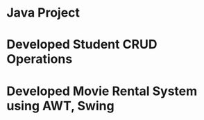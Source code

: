 # Java Project

# Developed Student CRUD Operations
# Developed Movie Rental System using AWT, Swing
